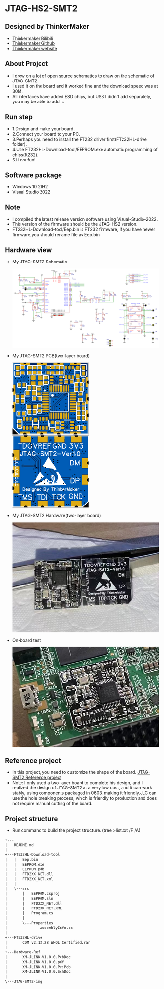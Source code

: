 # JTAG-HS2-SMT2

## Designed by ThinkerMaker

- [Thinkermaker Bilibili](https://space.bilibili.com/11945069)
- [Thinkermaker Github](https://github.com/LiveQiu)
- [Thinkermaker website](https://thinkermaker.xyz)

## About Project

- I drew on a lot of open source schematics to draw on the schematic of JTAG-SMT2.
- I used it on the board and it worked fine and the download speed was at 30M.
- All interfaces have added ESD chips, but USB I didn't add separately, you may be able to add it.

## Run step

- 1.Design and make your board.
- 2.Connect your board to your PC.
- 3.Perhaps you need to install the FT232 driver first(FT232HL-drive folder).
- 4.Use FT232HL-Download-tool/EEPROM.exe automatic programming of chips(ft232).
- 5.Have fun!

## Software package

- Windows 10 21H2
- Visual Studio 2022

## Note

- I compiled the latest release version software using Visual-Studio-2022.
- This version of the firmware should be the JTAG-HS2 version.
- FT232HL-Download-tool/Eep.bin is FT232 firmware, if you have newer firmware,you should rename file as Eep.bin

## Hardware view

- My JTAG-SMT2 Schematic

  ![Image text](https://raw.githubusercontent.com/LiveQiu/JTAG-HS2-SMT2/main/JTAG-SMT2-img/Schematic_Xilinx_jtag_smt2.png)

- My JTAG-SMT2 PCB(two-layer board)

  <img src="https://raw.githubusercontent.com/LiveQiu/JTAG-HS2-SMT2/main/JTAG-SMT2-img/JTAG-SMT2-PCB.png" width="250px"/>
  <img src="https://raw.githubusercontent.com/LiveQiu/JTAG-HS2-SMT2/main/JTAG-SMT2-img/JTAG-SMT2-PCB1.png" width="250px"/>

- My JTAG-SMT2 Hardware(two-layer board)

  <img src="https://raw.githubusercontent.com/LiveQiu/JTAG-HS2-SMT2/main/JTAG-SMT2-img/JTAG-SMT2.jpg"/>

- On-board test

  <img src="https://raw.githubusercontent.com/LiveQiu/JTAG-HS2-SMT2/main/JTAG-SMT2-img/JTAG-SMT-USE.jpg" width="500px"/>

## Reference project

- In this project, you need to customize the shape of the board. [JTAG-SMT2 Reference project](https://oshwhub.com/peyo/Xilinx_jtag_smt2_nc)
- Note: I only used a two-layer board to complete his design, and I realized the design of JTAG-SMT2 at a very low cost, and it can work stably, using components packaged in 0603, making it friendly.JLC can use the hole breaking process, which is friendly to production and does not require manual cutting of the board.

## Project structure

- Run command to build the project structure. (tree >list.txt /F /A)

```text
+---
|   README.md
|
+---FT232HL-Download-tool
|   |   Eep.bin
|   |   EEPROM.exe
|   |   EEPROM.pdb
|   |   FTD2XX_NET.dll
|   |   FTD2XX_NET.xml
|   |
|   \---src
|       |   EEPROM.csproj
|       |   EEPROM.sln
|       |   FTD2XX_NET.dll
|       |   FTD2XX_NET.XML
|       |   Program.cs
|       |
|       \---Properties
|               AssemblyInfo.cs
|
+---FT232HL-drive
|       CDM v2.12.28 WHQL Certified.rar
|
+---Hardware-Ref
|       XM-JLINK-V1.0.0.PcbDoc
|       XM-JLINK-V1.0.0.pdf
|       XM-JLINK-V1.0.0.PrjPcb
|       XM-JLINK-V1.0.0.SchDoc
|
\---JTAG-SMT2-img
```
